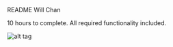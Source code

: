 README
Will Chan

10 hours to complete.
All required functionality included.

![alt tag](https://raw.githubusercontent.com/howechan/Assignment1/master/Assignment-1-Demo.gif)